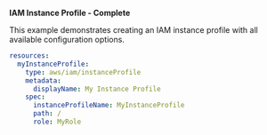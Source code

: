 **IAM Instance Profile - Complete**

This example demonstrates creating an IAM instance profile with all available configuration options.

```yaml
resources:
  myInstanceProfile:
    type: aws/iam/instanceProfile
    metadata:
      displayName: My Instance Profile
    spec:
      instanceProfileName: MyInstanceProfile
      path: /
      role: MyRole
``` 